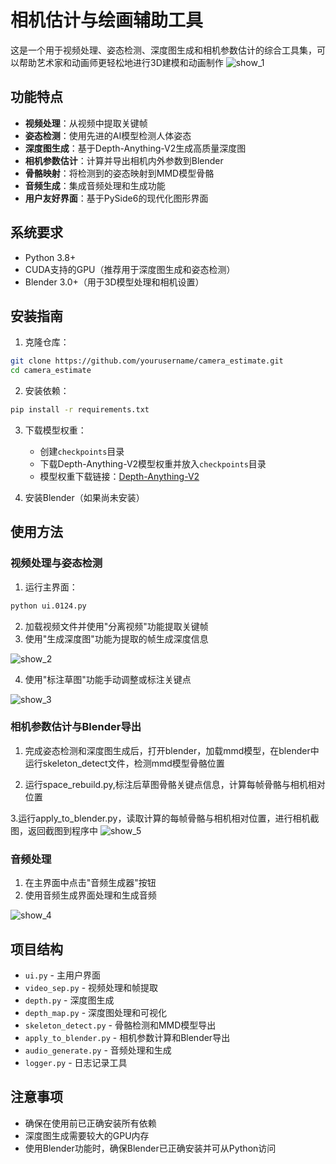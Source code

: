 # 相机估计与绘画辅助工具

这是一个用于视频处理、姿态检测、深度图生成和相机参数估计的综合工具集，可以帮助艺术家和动画师更轻松地进行3D建模和动画制作
![show_1](https://github.com/user-attachments/assets/1b34ffd5-108a-48bb-9952-f7260f0fac5e)



## 功能特点

- **视频处理**：从视频中提取关键帧
- **姿态检测**：使用先进的AI模型检测人体姿态
- **深度图生成**：基于Depth-Anything-V2生成高质量深度图
- **相机参数估计**：计算并导出相机内外参数到Blender
- **骨骼映射**：将检测到的姿态映射到MMD模型骨骼
- **音频生成**：集成音频处理和生成功能
- **用户友好界面**：基于PySide6的现代化图形界面

## 系统要求

- Python 3.8+
- CUDA支持的GPU（推荐用于深度图生成和姿态检测）
- Blender 3.0+（用于3D模型处理和相机设置）

## 安装指南

1. 克隆仓库：
```bash
git clone https://github.com/yourusername/camera_estimate.git
cd camera_estimate
```

2. 安装依赖：
```bash
pip install -r requirements.txt
```

3. 下载模型权重：
   - 创建`checkpoints`目录
   - 下载Depth-Anything-V2模型权重并放入`checkpoints`目录
   - 模型权重下载链接：[Depth-Anything-V2](https://github.com/depth-anything/depth-anything-v2)

4. 安装Blender（如果尚未安装）

## 使用方法

### 视频处理与姿态检测

1. 运行主界面：
```bash
python ui.0124.py
```

2. 加载视频文件并使用"分离视频"功能提取关键帧
3. 使用"生成深度图"功能为提取的帧生成深度信息

![show_2](https://github.com/user-attachments/assets/9e1d4dc4-1896-49ae-8df2-fdae7e2f2c6b)

4. 使用"标注草图"功能手动调整或标注关键点
   
![show_3](https://github.com/user-attachments/assets/137e6905-a611-419e-b873-346c933131e6)

### 相机参数估计与Blender导出

1. 完成姿态检测和深度图生成后，打开blender，加载mmd模型，在blender中运行skeleton_detect文件，检测mmd模型骨骼位置

2. 运行space_rebuild.py,标注后草图骨骼关键点信息，计算每帧骨骼与相机相对位置

3.运行apply_to_blender.py，读取计算的每帧骨骼与相机相对位置，进行相机截图，返回截图到程序中
![show_5](https://github.com/user-attachments/assets/8d0bbc1b-9427-4c1d-9ac1-91a161a45dd8)


### 音频处理

1. 在主界面中点击"音频生成器"按钮
2. 使用音频生成界面处理和生成音频
   
![show_4](https://github.com/user-attachments/assets/0ff8fb5c-5a12-4387-951d-9e7793064aef)

## 项目结构

- `ui.py` - 主用户界面
- `video_sep.py` - 视频处理和帧提取
- `depth.py` - 深度图生成
- `depth_map.py` - 深度图处理和可视化
- `skeleton_detect.py` - 骨骼检测和MMD模型导出
- `apply_to_blender.py` - 相机参数计算和Blender导出
- `audio_generate.py` - 音频处理和生成
- `logger.py` - 日志记录工具

## 注意事项

- 确保在使用前已正确安装所有依赖
- 深度图生成需要较大的GPU内存
- 使用Blender功能时，确保Blender已正确安装并可从Python访问
